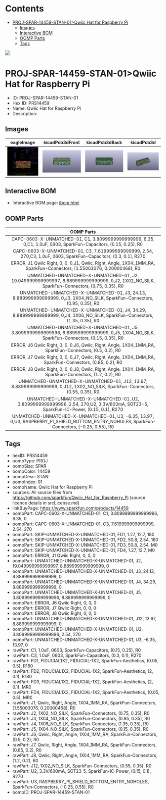 



Contents
========

* [PROJ-SPAR-14459-STAN-01>Qwiic Hat for Raspberry Pi](#proj-spar-14459-stan-01qwiic-hat-for-raspberry-pi)
	* [Images](#images)
	* [Interactive BOM](#interactive-bom)
	* [OOMP Parts](#oomp-parts)
	* [Tags](#tags)
  
![][im]
# PROJ-SPAR-14459-STAN-01>Qwiic Hat for Raspberry Pi

- ID: PROJ-SPAR-14459-STAN-01
- Hex ID: PRS14459
- Name: Qwiic Hat for Raspberry Pi
- Description: 

## Images
  
  

|eagleImage|kicadPcb3dFront|kicadPcb3dBack|kicadPcb3d|
| :---: | :---: | :---: | :---: |
|[![eagleImage](eagleImage_140.png)](eagleImage_600.png)|[![kicadPcb3dFront](kicadPcb3dFront_140.png)](kicadPcb3dFront_600.png)|[![kicadPcb3dBack](kicadPcb3dBack_140.png)](kicadPcb3dBack_600.png)|[![kicadPcb3d](kicadPcb3d_140.png)](kicadPcb3d_600.png)|

## Interactive BOM

- Interactive BOM page: [ibom.html](kicad/bom/ibom.html)

## OOMP Parts
  

|OOMP Parts|
| :---: |
|CAPC-0603-X-UNMATCHED-01, C1, 3.8099999999999996, 6.35, 0,C1, 1.0uF, 0603, SparkFun-Capacitors, (0.15, 0.25), R0|
|CAPC-0603-X-UNMATCHED-01, C3, 7.619999999999999, 2.54, 270,C3, 1.0uF, 0603, SparkFun-Capacitors, (0.3, 0.1), R270|
|ERROR, J1 Qwiic Right, 0, 0, 0,J1, Qwiic, Right, Angle, 1X04_1MM_RA, SparkFun-Connectors, (1.55003076, 0.20000468), R0|
|UNMATCHED-UNMATCHED-X-UNMATCHED-01, J2, 19.049999999999997, 8.889999999999999, 0,J2, 1X02_NO_SILK, SparkFun-Connectors, (0.75, 0.35), R0|
|UNMATCHED-UNMATCHED-X-UNMATCHED-01, J3, 24.13, 8.889999999999999, 0,J3, 1X04_NO_SILK, SparkFun-Connectors, (0.95, 0.35), R0|
|UNMATCHED-UNMATCHED-X-UNMATCHED-01, J4, 34.29, 8.889999999999999, 0,J4, 1X06_NO_SILK, SparkFun-Connectors, (1.35, 0.35), R0|
|UNMATCHED-UNMATCHED-X-UNMATCHED-01, J5, 3.8099999999999996, 8.889999999999999, 0,J5, 1X04_NO_SILK, SparkFun-Connectors, (0.15, 0.35), R0|
|ERROR, J6 Qwiic Right, 0, 0, 0,J6, Qwiic, Right, Angle, 1X04_1MM_RA, SparkFun-Connectors, (0.5, 0.2), R0|
|ERROR, J7 Qwiic Right, 0, 0, 0,J7, Qwiic, Right, Angle, 1X04_1MM_RA, SparkFun-Connectors, (0.85, 0.2), R0|
|ERROR, J8 Qwiic Right, 0, 0, 0,J8, Qwiic, Right, Angle, 1X04_1MM_RA, SparkFun-Connectors, (1.2, 0.2), R0|
|UNMATCHED-UNMATCHED-X-UNMATCHED-01, J12, 13.97, 8.889999999999999, 0,J12, 1X02_NO_SILK, SparkFun-Connectors, (0.55, 0.35), R0|
|UNMATCHED-UNMATCHED-X-UNMATCHED-01, U2, 3.8099999999999996, 2.54, 270,U2, 3.3V/600mA, SOT23-5, SparkFun-IC-Power, (0.15, 0.1), R270|
|UNMATCHED-UNMATCHED-X-UNMATCHED-01, U3, -6.35, 13.97, 0,U3, RASPBERRY_PI_SHIELD_BOTTOM_ENTRY_NOHOLES, SparkFun-Connectors, (-0.25, 0.55), R0|

## Tags

- hexID: PRS14459
- oompType: PROJ
- oompSize: SPAR
- oompColor: 14459
- oompDesc: STAN
- oompIndex: 01
- oompName: Qwiic Hat for Raspberry Pi
- sources: All source files from https://github.com/sparkfun/Qwiic_Hat_for_Raspberry_Pi (source licence details in srcLicense.md)
- linkBuyPage: https://www.sparkfun.com/products/14459
- oompPart: CAPC-0603-X-UNMATCHED-01, C1, 3.8099999999999996, 6.35, 0
- oompPart: CAPC-0603-X-UNMATCHED-01, C3, 7.619999999999999, 2.54, 270
- oompPart: SKIP-UNMATCHED-X-UNMATCHED-01, FD1, 1.27, 12.7, 180
- oompPart: SKIP-UNMATCHED-X-UNMATCHED-01, FD2, 50.8, 2.54, 180
- oompPart: SKIP-UNMATCHED-X-UNMATCHED-01, FD3, 50.8, 2.54, M0
- oompPart: SKIP-UNMATCHED-X-UNMATCHED-01, FD4, 1.27, 12.7, M0
- oompPart: ERROR, J1 Qwiic Right, 0, 0, 0
- oompPart: UNMATCHED-UNMATCHED-X-UNMATCHED-01, J2, 19.049999999999997, 8.889999999999999, 0
- oompPart: UNMATCHED-UNMATCHED-X-UNMATCHED-01, J3, 24.13, 8.889999999999999, 0
- oompPart: UNMATCHED-UNMATCHED-X-UNMATCHED-01, J4, 34.29, 8.889999999999999, 0
- oompPart: UNMATCHED-UNMATCHED-X-UNMATCHED-01, J5, 3.8099999999999996, 8.889999999999999, 0
- oompPart: ERROR, J6 Qwiic Right, 0, 0, 0
- oompPart: ERROR, J7 Qwiic Right, 0, 0, 0
- oompPart: ERROR, J8 Qwiic Right, 0, 0, 0
- oompPart: UNMATCHED-UNMATCHED-X-UNMATCHED-01, J12, 13.97, 8.889999999999999, 0
- oompPart: UNMATCHED-UNMATCHED-X-UNMATCHED-01, U2, 3.8099999999999996, 2.54, 270
- oompPart: UNMATCHED-UNMATCHED-X-UNMATCHED-01, U3, -6.35, 13.97, 0
- rawPart: C1, 1.0uF, 0603, SparkFun-Capacitors, (0.15, 0.25), R0
- rawPart: C3, 1.0uF, 0603, SparkFun-Capacitors, (0.3, 0.1), R270
- rawPart: FD1, FIDUCIAL1X2, FIDUCIAL-1X2, SparkFun-Aesthetics, (0.05, 0.5), R180
- rawPart: FD2, FIDUCIAL1X2, FIDUCIAL-1X2, SparkFun-Aesthetics, (2, 0.1), R180
- rawPart: FD3, FIDUCIAL1X2, FIDUCIAL-1X2, SparkFun-Aesthetics, (2, 0.1), MR0
- rawPart: FD4, FIDUCIAL1X2, FIDUCIAL-1X2, SparkFun-Aesthetics, (0.05, 0.5), MR0
- rawPart: J1, Qwiic, Right, Angle, 1X04_1MM_RA, SparkFun-Connectors, (1.55003076, 0.20000468), R0
- rawPart: J2, 1X02_NO_SILK, SparkFun-Connectors, (0.75, 0.35), R0
- rawPart: J3, 1X04_NO_SILK, SparkFun-Connectors, (0.95, 0.35), R0
- rawPart: J4, 1X06_NO_SILK, SparkFun-Connectors, (1.35, 0.35), R0
- rawPart: J5, 1X04_NO_SILK, SparkFun-Connectors, (0.15, 0.35), R0
- rawPart: J6, Qwiic, Right, Angle, 1X04_1MM_RA, SparkFun-Connectors, (0.5, 0.2), R0
- rawPart: J7, Qwiic, Right, Angle, 1X04_1MM_RA, SparkFun-Connectors, (0.85, 0.2), R0
- rawPart: J8, Qwiic, Right, Angle, 1X04_1MM_RA, SparkFun-Connectors, (1.2, 0.2), R0
- rawPart: J12, 1X02_NO_SILK, SparkFun-Connectors, (0.55, 0.35), R0
- rawPart: U2, 3.3V/600mA, SOT23-5, SparkFun-IC-Power, (0.15, 0.1), R270
- rawPart: U3, RASPBERRY_PI_SHIELD_BOTTOM_ENTRY_NOHOLES, SparkFun-Connectors, (-0.25, 0.55), R0
- oompID: PROJ-SPAR-14459-STAN-01



[im]: kicadPcb3d_450.png
